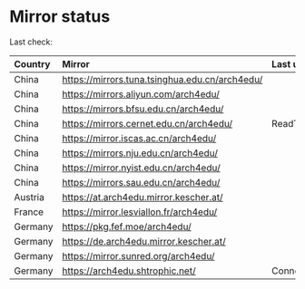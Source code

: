 <script src="./time.js"></script>
# Mirror status
Last check: <script type="text/javascript">localize(1756391052.5205863);</script>

|Country|Mirror|Last update|
|:------|:-----|:----------|
|China|https://mirrors.tuna.tsinghua.edu.cn/arch4edu/|<script type="text/javascript">localize(1756363613);</script>|
|China|https://mirrors.aliyun.com/arch4edu/|<script type="text/javascript">localize(1756363613);</script>|
|China|https://mirrors.bfsu.edu.cn/arch4edu/|<script type="text/javascript">localize(1756363613);</script>|
|China|https://mirrors.cernet.edu.cn/arch4edu/|ReadTimeout|
|China|https://mirror.iscas.ac.cn/arch4edu/|<script type="text/javascript">localize(1756363613);</script>|
|China|https://mirrors.nju.edu.cn/arch4edu/|<script type="text/javascript">localize(1756320098);</script>|
|China|https://mirror.nyist.edu.cn/arch4edu/|<script type="text/javascript">localize(1756363613);</script>|
|China|https://mirrors.sau.edu.cn/arch4edu/|<script type="text/javascript">localize(1756320098);</script>|
|Austria|https://at.arch4edu.mirror.kescher.at/|<script type="text/javascript">localize(1756104457);</script>|
|France|https://mirror.lesviallon.fr/arch4edu/|<script type="text/javascript">localize(1756363613);</script>|
|Germany|https://pkg.fef.moe/arch4edu/|<script type="text/javascript">localize(1756104457);</script>|
|Germany|https://de.arch4edu.mirror.kescher.at/|<script type="text/javascript">localize(1756104457);</script>|
|Germany|https://mirror.sunred.org/arch4edu/|<script type="text/javascript">localize(1756363613);</script>|
|Germany|https://arch4edu.shtrophic.net/|ConnectionError|

<script src="./tablefilter/tablefilter.js"></script>
<script src="./table.js"></script>